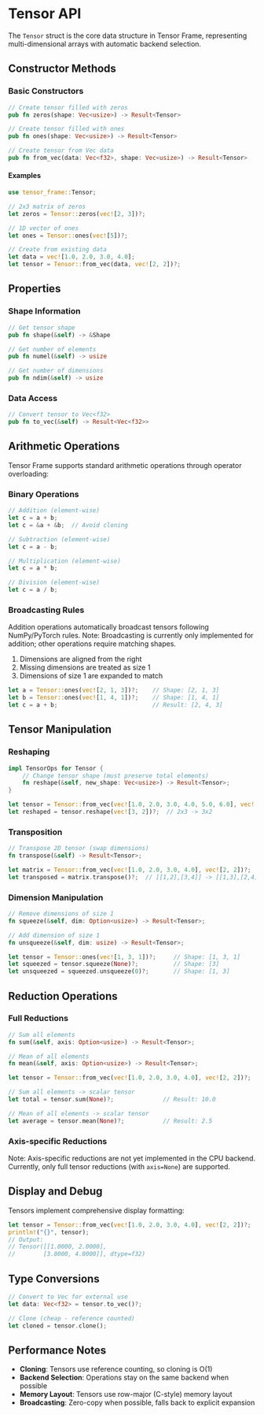 # Tensor API

The `Tensor` struct is the core data structure in Tensor Frame, representing multi-dimensional arrays with automatic backend selection.

## Constructor Methods

### Basic Constructors

```rust
// Create tensor filled with zeros
pub fn zeros(shape: Vec<usize>) -> Result<Tensor>

// Create tensor filled with ones  
pub fn ones(shape: Vec<usize>) -> Result<Tensor>

// Create tensor from Vec data
pub fn from_vec(data: Vec<f32>, shape: Vec<usize>) -> Result<Tensor>
```

#### Examples

```rust
use tensor_frame::Tensor;

// 2x3 matrix of zeros
let zeros = Tensor::zeros(vec![2, 3])?;

// 1D vector of ones
let ones = Tensor::ones(vec![5])?;

// Create from existing data
let data = vec![1.0, 2.0, 3.0, 4.0];
let tensor = Tensor::from_vec(data, vec![2, 2])?;
```

## Properties

### Shape Information

```rust
// Get tensor shape
pub fn shape(&self) -> &Shape

// Get number of elements
pub fn numel(&self) -> usize

// Get number of dimensions  
pub fn ndim(&self) -> usize
```

### Data Access

```rust
// Convert tensor to Vec<f32>
pub fn to_vec(&self) -> Result<Vec<f32>>
```

## Arithmetic Operations

Tensor Frame supports standard arithmetic operations through operator overloading:

### Binary Operations

```rust
// Addition (element-wise)
let c = a + b;
let c = &a + &b;  // Avoid cloning

// Subtraction (element-wise)  
let c = a - b;

// Multiplication (element-wise)
let c = a * b;

// Division (element-wise)
let c = a / b;
```

### Broadcasting Rules

Addition operations automatically broadcast tensors following NumPy/PyTorch rules. Note: Broadcasting is currently only implemented for addition; other operations require matching shapes.

1. Dimensions are aligned from the right
2. Missing dimensions are treated as size 1
3. Dimensions of size 1 are expanded to match

```rust
let a = Tensor::ones(vec![2, 1, 3])?;    // Shape: [2, 1, 3]
let b = Tensor::ones(vec![1, 4, 1])?;    // Shape: [1, 4, 1]
let c = a + b;                           // Result: [2, 4, 3]
```

## Tensor Manipulation

### Reshaping

```rust
impl TensorOps for Tensor {
    // Change tensor shape (must preserve total elements)
    fn reshape(&self, new_shape: Vec<usize>) -> Result<Tensor>;
}
```

```rust
let tensor = Tensor::from_vec(vec![1.0, 2.0, 3.0, 4.0, 5.0, 6.0], vec![2, 3])?;
let reshaped = tensor.reshape(vec![3, 2])?;  // 2x3 -> 3x2
```

### Transposition

```rust
// Transpose 2D tensor (swap dimensions)
fn transpose(&self) -> Result<Tensor>;
```

```rust
let matrix = Tensor::from_vec(vec![1.0, 2.0, 3.0, 4.0], vec![2, 2])?;
let transposed = matrix.transpose()?;  // [[1,2],[3,4]] -> [[1,3],[2,4]]
```

### Dimension Manipulation

```rust
// Remove dimensions of size 1
fn squeeze(&self, dim: Option<usize>) -> Result<Tensor>;

// Add dimension of size 1
fn unsqueeze(&self, dim: usize) -> Result<Tensor>;
```

```rust
let tensor = Tensor::ones(vec![1, 3, 1])?;     // Shape: [1, 3, 1]
let squeezed = tensor.squeeze(None)?;          // Shape: [3]
let unsqueezed = squeezed.unsqueeze(0)?;       // Shape: [1, 3]
```

## Reduction Operations

### Full Reductions

```rust
// Sum all elements
fn sum(&self, axis: Option<usize>) -> Result<Tensor>;

// Mean of all elements
fn mean(&self, axis: Option<usize>) -> Result<Tensor>;
```

```rust
let tensor = Tensor::from_vec(vec![1.0, 2.0, 3.0, 4.0], vec![2, 2])?;

// Sum all elements -> scalar tensor
let total = tensor.sum(None)?;              // Result: 10.0

// Mean of all elements -> scalar tensor  
let average = tensor.mean(None)?;           // Result: 2.5
```

### Axis-specific Reductions

Note: Axis-specific reductions are not yet implemented in the CPU backend. Currently, only full tensor reductions (with `axis=None`) are supported.


## Display and Debug

Tensors implement comprehensive display formatting:

```rust
let tensor = Tensor::from_vec(vec![1.0, 2.0, 3.0, 4.0], vec![2, 2])?;
println!("{}", tensor);
// Output:
// Tensor([[1.0000, 2.0000],
//        [3.0000, 4.0000]], dtype=f32)
```

## Type Conversions

```rust
// Convert to Vec for external use
let data: Vec<f32> = tensor.to_vec()?;

// Clone (cheap - reference counted)
let cloned = tensor.clone();
```

## Performance Notes

- **Cloning**: Tensors use reference counting, so cloning is O(1)
- **Backend Selection**: Operations stay on the same backend when possible
- **Memory Layout**: Tensors use row-major (C-style) memory layout
- **Broadcasting**: Zero-copy when possible, falls back to explicit expansion